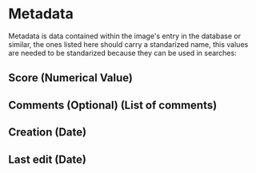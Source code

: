 # Metadata

Metadata is data contained within the image's entry in the database or similar, the ones listed here should carry a standarized name, this values are needed to be standarized because they can be used in searches:

## Score (Numerical Value)
## Comments (Optional) (List of comments)
## Creation (Date)
## Last edit (Date)
